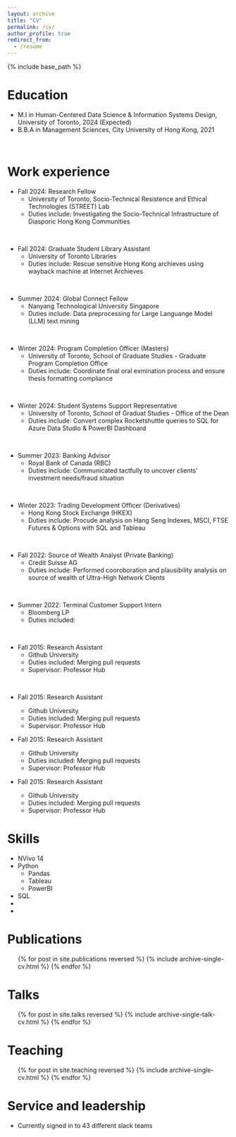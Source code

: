 ```yaml
---
layout: archive
title: "CV"
permalink: /cv/
author_profile: true
redirect_from:
  - /resume
---
```


{% include base_path %}

Education
======
* M.I in Human-Centered Data Science & Information Systems Design, University of Toronto, 2024 (Expected)
* B.B.A in Management Sciences, City University of Hong Kong, 2021



<br/>

Work experience
======
* Fall 2024: Research Fellow
  * University of Toronto, Socio-Technical Resistence and Ethical Technologies (STREET) Lab
  * Duties include: Investigating the Socio-Technical Infrastructure of Diasporic Hong Kong Communities
 <br/>

* Fall 2024: Graduate Student Library Assistant
  * University of Toronto Libraries
  * Duties include: Rescue sensitive Hong Kong archieves using wayback machine at Internet Archieves
<br/>

* Summer 2024: Global Connect Fellow
  * Nanyang Technological University Singapore
  * Duties include: Data preprocessing for Large Languange Model (LLM) text mining
<br/>

* Winter 2024: Program Completion Officer (Masters)
  * University of Toronto, School of Graduate Studies - Graduate Program Completion Office
  * Duties include: Coordinate final oral exmination process and ensure thesis formatting compliance
<br/>

* Winter 2024: Student Systems Support Representative
  * University of Toronto, School of Graduat Studies -  Office of the Dean
  * Duties include: Convert complex Rocketshuttle queries to SQL for Azure Data Studio & PowerBI Dashboard
<br/>

* Summer 2023: Banking Advisor
  * Royal Bank of Canada (RBC)
  * Duties include: Communicated tactfully to uncover clients' investment needs/fraud situation
<br/>

* Winter 2023: Trading Development Officer (Derivatives) 
  * Hong Kong Stock Exchange (HKEX)
  * Duties include: Procude analysis on Hang Seng Indexes, MSCI, FTSE Futures & Options with SQL and Tableau
<br/>

* Fall 2022: Source of Wealth Analyst (Private Banking)
  * Credit Suisse AG
  * Duties include: Performed cooroboration and plausibility analysis on source of wealth of Ultra-High Network Clients
<br/>

* Summer 2022: Terminal Customer Support Intern
  * Bloomberg LP
  * Duties included: 
<br/>


* Fall 2015: Research Assistant
  * Github University
  * Duties included: Merging pull requests
  * Supervisor: Professor Hub

<br/>


* Fall 2015: Research Assistant
  * Github University
  * Duties included: Merging pull requests
  * Supervisor: Professor Hub

* Fall 2015: Research Assistant
  * Github University
  * Duties included: Merging pull requests
  * Supervisor: Professor Hub

* Fall 2015: Research Assistant
  * Github University
  * Duties included: Merging pull requests
  * Supervisor: Professor Hub


Skills
======
* NVivo 14 
* Python 
  * Pandas
  * Tableau
  * PowerBI
* SQL
* 
* 

Publications
======
  <ul>{% for post in site.publications reversed %}
    {% include archive-single-cv.html %}
  {% endfor %}</ul>
  
Talks
======
  <ul>{% for post in site.talks reversed %}
    {% include archive-single-talk-cv.html  %}
  {% endfor %}</ul>
  
Teaching
======
  <ul>{% for post in site.teaching reversed %}
    {% include archive-single-cv.html %}
  {% endfor %}</ul>
  
Service and leadership
======
* Currently signed in to 43 different slack teams
